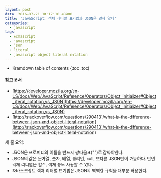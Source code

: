 ```yaml
---
layout: post
date: 2016-07-21 18:17:10 +0900
title: 'JavaScript: 객체 리터럴 표기법과 JSON은 같지 않다'
categories:
  - javascript
tags:
  - ecmascript
  - javascript
  - json
  - literal
  - javascript object literal notation
---
```


* Kramdown table of contents
{:toc .toc}

#### 참고 문서

- [https://developer.mozilla.org/en-US/docs/Web/JavaScript/Reference/Operators/Object_initializer#Object_literal_notation_vs_JSON](https://developer.mozilla.org/en-US/docs/Web/JavaScript/Reference/Operators/Object_initializer#Object_literal_notation_vs_JSON)
- [http://stackoverflow.com/questions/2904131/what-is-the-difference-between-json-and-object-literal-notation](http://stackoverflow.com/questions/2904131/what-is-the-difference-between-json-and-object-literal-notation)


세 줄 요약:

- JSON은 프로퍼티의 이름을 반드시 쌍따옴표("")로 감싸야한다.
- JSON의 값은 문자열, 숫자, 배열, 불리언, null, 또다른 JSON만이 가능하다. 반면 객체 리터럴은 함수, 객체 등도 사용할 수 있다.
- 자바스크립트 객체 리터럴 표기법은 JSON의 빡빡한 규칙을 대부분 허용한다.
